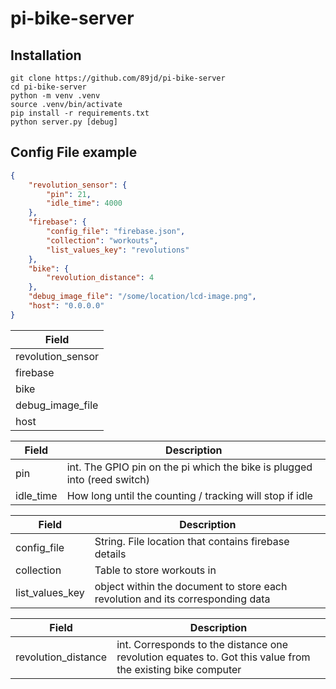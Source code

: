 # pi-bike-server

## Installation
```
git clone https://github.com/89jd/pi-bike-server
cd pi-bike-server
python -m venv .venv
source .venv/bin/activate
pip install -r requirements.txt
python server.py [debug]
```

## Config File example

```json
{
    "revolution_sensor": {
        "pin": 21,
        "idle_time": 4000
    },
    "firebase": { 
        "config_file": "firebase.json",
        "collection": "workouts",
        "list_values_key": "revolutions" 
    },
    "bike": {
        "revolution_distance": 4
    },
    "debug_image_file": "/some/location/lcd-image.png",
    "host": "0.0.0.0" 
}
```
| Field      | 
| ----------- |
| revolution_sensor      |
| firebase   | Optional
| bike   | 
|debug_image_file | string - optional|
|host | string |



| Field      | Description |
| ----------- | ----------- |
| pin      | int. The GPIO pin on the pi which the bike is plugged into (reed switch)  |
| idle_time   | How long until the counting / tracking will stop if idle        |

| Field      | Description |
| ----------- | ----------- |
| config_file      | String. File location that contains firebase details  |
| collection   | Table to store workouts in   |
| list_values_key   | object within the document to store each revolution and its corresponding data  |

| Field      | Description |
| ----------- | ----------- |
| revolution_distance      | int. Corresponds to the distance one revolution equates to. Got this value from the existing bike computer
